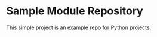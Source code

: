 Sample Module Repository
========================

This simple project is an example repo for Python projects.

